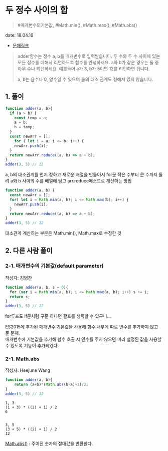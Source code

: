 # 두 정수 사이의 합

> #매개변수의기본값, #Math.min(), #Math.max(), #Math.abs()

date: 18.04.16

* [문제링크](https://programmers.co.kr/learn/challenge_codes/92)

> adder함수는 정수 a, b를 매개변수로 입력받습니다.
두 수와 두 수 사이에 있는 모든 정수를 더해서 리턴하도록 함수를 완성하세요. a와 b가 같은 경우는 둘 중 아무 수나 리턴하세요.
예를들어 a가 3, b가 5이면 12를 리턴하면 됩니다.
>
>a, b는 음수나 0, 양수일 수 있으며 둘의 대소 관계도 정해져 있지 않습니다.

## 1. 풀이

```javascript
function adder(a, b){
  if (a > b) {
    const temp = a;
    a = b;
    b = temp;
  }
  const newArr = [];
	for ( let i = a; i <= b; i++) {
  	newArr.push(i);
  }
  return newArr.reduce((a, b) => a + b);
}
adder(3, 5) // 12
```
a, b의 대소관계를 먼저 정하고 새로운 배열을 만들어서 for문 작은 수부터 큰 수까지 돌려 
a와 b 사이의 수를 배열에 담고 arr.reduce메소드로 계산하는 방법
```javascript
function adder(a, b) {
  const newArr = [];
  for( let i = Math.min(a, b); i <= Math.max(b); i++) {
    newArr.push(i);
  }
  return newArr.reduce((a, b) => a + b);
}
adder(3, 5) // 12
```
대소관계 계산하는 부분은 Math.min(), Math.max로 수정한 것

## 2. 다른 사람 풀이

### 2-1. 매개변수의 기본값(default parameter)

작성자: 김병찬

```javascript
function adder(a, b, s = 0){
  for (var i = Math.min(a, b); i <= Math.max(a, b); i++) s += i;
  return s;
}
adder(3, 5) // 12
```

for루프도 if문처럼 구문 하나면 괄호를 생략할 수 있구나...

ES2015에 추가된 매개변수 기본값을 사용해 함수 내부에 따로 변수를 추가하지 않고 푼 문제.  
매개변수에 기본값을 추가해 함수 호출 시 인수를 주지 않으면 미리 설정된 값을 사용할 수 있도록 기능이 추가되었다.

### 2-1. Math.abs

작성자: Heejune Wang

```js
function adder(a, b){
    return (a+b)*(Math.abs(b-a)+1)/2;
}
adder(3, 5) // 12
```
```
1, 3
(1 + 3) * ((2) + 1) / 2
6


3, 5
(3 + 5) * ((2) + 1) / 2
12
```

[Math.abs()](https://developer.mozilla.org/ko/docs/Web/JavaScript/Reference/Global_Objects/Math/abs) : 주어진 숫자의 절대값을 반환한다.

